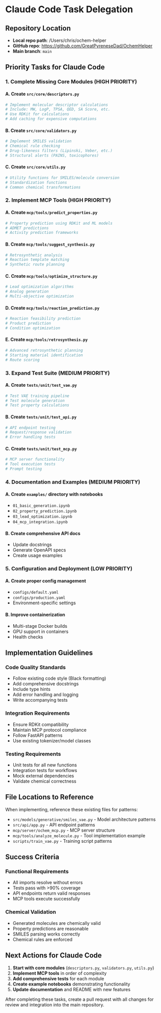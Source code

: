 # Claude Code Task Delegation

## Repository Location
- **Local repo path**: /Users/chris/ochem-helper
- **GitHub repo**: https://github.com/GreatPyreneseDad/OchemHelper
- **Main branch**: `main`

## Priority Tasks for Claude Code

### 1. Complete Missing Core Modules (HIGH PRIORITY)

#### A. Create `src/core/descriptors.py`
```python
# Implement molecular descriptor calculations
# Include: MW, LogP, TPSA, QED, SA Score, etc.
# Use RDKit for calculations
# Add caching for expensive computations
```

#### B. Create `src/core/validators.py`  
```python
# Implement SMILES validation
# Chemical rule checking
# Drug-likeness filters (Lipinski, Veber, etc.)
# Structural alerts (PAINS, toxicophores)
```

#### C. Create `src/core/utils.py`
```python
# Utility functions for SMILES/molecule conversion
# Standardization functions
# Common chemical transformations
```

### 2. Implement MCP Tools (HIGH PRIORITY)

#### A. Create `mcp/tools/predict_properties.py`
```python
# Property prediction using RDKit and ML models
# ADMET predictions
# Activity prediction frameworks
```

#### B. Create `mcp/tools/suggest_synthesis.py`
```python
# Retrosynthetic analysis
# Reaction template matching
# Synthetic route planning
```

#### C. Create `mcp/tools/optimize_structure.py`
```python
# Lead optimization algorithms
# Analog generation
# Multi-objective optimization
```

#### D. Create `mcp/tools/reaction_prediction.py`
```python
# Reaction feasibility prediction
# Product prediction
# Condition optimization
```

#### E. Create `mcp/tools/retrosynthesis.py`
```python
# Advanced retrosynthetic planning
# Starting material identification
# Route scoring
```

### 3. Expand Test Suite (MEDIUM PRIORITY)

#### A. Create `tests/unit/test_vae.py`
```python
# Test VAE training pipeline
# Test molecule generation
# Test property calculations
```

#### B. Create `tests/unit/test_api.py`
```python
# API endpoint testing
# Request/response validation
# Error handling tests
```

#### C. Create `tests/unit/test_mcp.py`
```python
# MCP server functionality
# Tool execution tests
# Prompt testing
```

### 4. Documentation and Examples (MEDIUM PRIORITY)

#### A. Create `examples/` directory with notebooks
- `01_basic_generation.ipynb`
- `02_property_prediction.ipynb`
- `03_lead_optimization.ipynb`
- `04_mcp_integration.ipynb`

#### B. Create comprehensive API docs
- Update docstrings
- Generate OpenAPI specs
- Create usage examples

### 5. Configuration and Deployment (LOW PRIORITY)

#### A. Create proper config management
- `configs/default.yaml`
- `configs/production.yaml`
- Environment-specific settings

#### B. Improve containerization
- Multi-stage Docker builds
- GPU support in containers
- Health checks

## Implementation Guidelines

### Code Quality Standards
- Follow existing code style (Black formatting)
- Add comprehensive docstrings
- Include type hints
- Add error handling and logging
- Write accompanying tests

### Integration Requirements
- Ensure RDKit compatibility
- Maintain MCP protocol compliance
- Follow FastAPI patterns
- Use existing tokenizer/model classes

### Testing Requirements
- Unit tests for all new functions
- Integration tests for workflows
- Mock external dependencies
- Validate chemical correctness

## File Locations to Reference

When implementing, reference these existing files for patterns:
- `src/models/generative/smiles_vae.py` - Model architecture patterns
- `src/api/app.py` - API endpoint patterns
- `mcp/server/ochem_mcp.py` - MCP server structure
- `mcp/tools/analyze_molecule.py` - Tool implementation example
- `scripts/train_vae.py` - Training script patterns

## Success Criteria

### Functional Requirements
- All imports resolve without errors
- Tests pass with >90% coverage
- API endpoints return valid responses
- MCP tools execute successfully

### Chemical Validation
- Generated molecules are chemically valid
- Property predictions are reasonable
- SMILES parsing works correctly
- Chemical rules are enforced

## Next Actions for Claude Code

1. **Start with core modules** (`descriptors.py`, `validators.py`, `utils.py`)
2. **Implement MCP tools** in order of complexity
3. **Add comprehensive tests** for each module
4. **Create example notebooks** demonstrating functionality
5. **Update documentation** and README with new features

After completing these tasks, create a pull request with all changes for review and integration into the main repository.